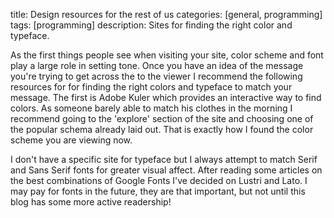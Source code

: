 title: Design resources for the rest of us
categories: [general, programming]
tags: [programming]
description: Sites for finding the right color and typeface.


As the first things people see when visiting your site, color scheme and font play a large role in setting tone. Once you have an idea of the message you're trying to get across the to the viewer I recommend the following resources for for finding the right colors and typeface to match your message. The first is Adobe Kuler which provides an interactive way to find colors. As someone barely able to match his clothes in the morning I recommend going to the 'explore' section of the site and choosing one of the popular schema already laid out. That is exactly how I found the color scheme you are viewing now. 

I don't have a specific site for typeface but I always attempt to match Serif and Sans Serif fonts for greater visual affect. After reading some articles on the best combinations of Google Fonts I've decided on Lustri and Lato. I may pay for fonts in the future, they are that important, but not until this blog has some more active readership!

